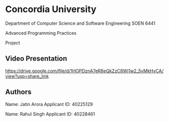 # Concordia University

Department of Computer Science and Software Engineering SOEN 6441

Advanced Programming Practices

Project

## Video Presentation

https://drive.google.com/file/d/1HOPDznA7eR8eQkZzC8Wj1w2_5vMkHvCA/view?usp=share_link

## Authors

Name: Jatin Arora Applicant ID: 40225129

Name: Rahul Singh Applicant ID: 40228461
